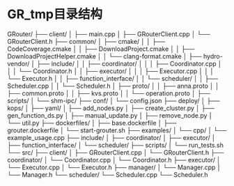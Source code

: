 # GR_tmp目录结构

GRouter/
├── client/
│   ├── main.cpp
│   ├── GRouterClient.cpp
│   └── GRouterClient.h
├── common/
│   ├── cmake/
│   │   ├── CodeCoverage.cmake
│   │   ├── DownloadProject.cmake
│   │   ├── DownloadProjectHelper.cmake
│   │   └── clang-format.cmake
│   ├── hydro-vendor/
│   ├── include/
│   │   ├── coordinator/
│   │   │   ├── Coordinator.cpp
│   │   │   └── Coordinator.h
│   │   ├── executor/
│   │   │   ├── Executor.cpp
│   │   │   └── Executor.h
│   │   ├── function_interface/
│   │   └── scheduler/
│   │       ├── Scheduler.cpp
│   │       └── Scheduler.h
│   ├── proto/
│   │   ├── anna.proto
│   │   ├── common.proto
│   │   ├── kvs.proto
│   │   └── operation.proto
│   ├── scripts/
│   └── shm-ipc/
├── conf/
│   └── config.json
├── deploy/
│   ├── kops/
│   ├── yaml/
│   ├── add_nodes.py
│   ├── create_cluster.py
│   ├── gen_function_ds.py
│   ├── manual_update.py
│   ├── remove_node.py
│   └── util.py
├── dockerfiles/
│   ├── base.dockerfile
│   ├── grouter.dockerfile
│   └── start-grouter.sh
├── examples/
│   └── cpp/
│       └── example_usage.cpp
├── include/
│   ├── coordinator/
│   ├── executor/
│   ├── function_interface/
│   └── scheduler/
├── scripts/
│   └── run_tests.sh
└── src/
    ├── client/
    │   ├── GRouterClient.cpp
    │   └── GRouterClient.h
    ├── coordinator/
    │   └── Coordinator.cpp
    │   └── Coordinator.h
    ├── executor/
    │   └── Executor.cpp
    │   └── Executor.h
    ├── manager/
    │   └── Manager.cpp
    │   └── Manager.h
    └── scheduler/
        └── Scheduler.cpp
        └── Scheduler.h
